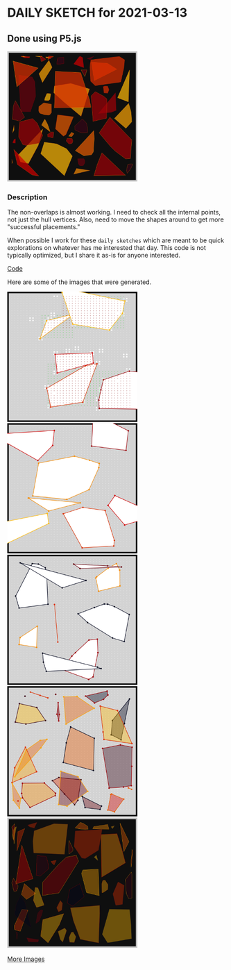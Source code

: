 # DAILY SKETCH for 2021-03-13

## Done using P5.js

<img src = 'images/keep_2021-3-13-23-51-51-3510.png' width = '300'> 

### Description

The non-overlaps is almost working. I need to check all the internal points, not just the hull vertices.
Also, need to move the shapes around to get more "successful placements."

When possible I work for these `daily sketches` which are meant to be quick explorations     on whatever has me interested that day. This code is not typically optimized, but I share it as-is     for anyone interested.

[Code](2021-03-13) 

Here are some of the images that were generated.

<img src = 'images/keep_2021-3-13-12-23-17-1784169.png' width = '300'> 
<img src = 'images/keep_2021-3-13-13-3-24-2399.png' width = '300'> 
<img src = 'images/keep_2021-3-13-17-15-58-4341.png' width = '300'> 
<img src = 'images/keep_2021-3-13-23-33-27-6390.png' width = '300'> 
<img src = 'images/keep_2021-3-13-23-48-34-4621.png' width = '300'> 


[More Images](2021-03-13/images) 

